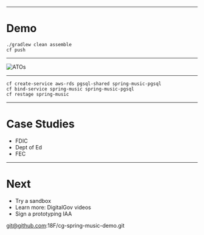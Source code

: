 


---

# Demo

```
./gradlew clean assemble
cf push
```

---

![ATOs](./cg-faster-atos.png)


---

```
cf create-service aws-rds pgsql-shared spring-music-pgsql
cf bind-service spring-music spring-music-pgsql
cf restage spring-music
```

---

# Case Studies

- FDIC
- Dept of Ed
- FEC

---

# Next

- Try a sandbox
- Learn more: DigitalGov videos
- Sign a prototyping IAA

git@github.com:18F/cg-spring-music-demo.git